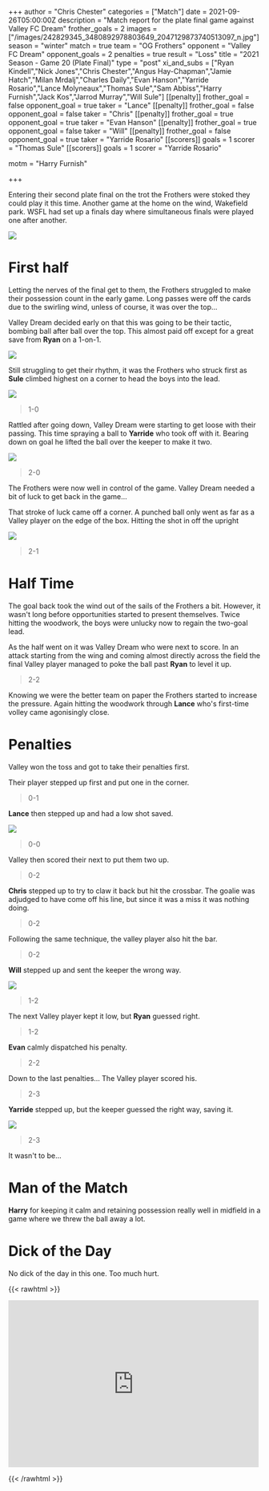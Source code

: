 +++
author = "Chris Chester"
categories = ["Match"]
date = 2021-09-26T05:00:00Z
description = "Match report for the plate final game against Valley FC Dream"
frother_goals = 2
images = ["/images/242829345_3480892978803649_2047129873740513097_n.jpg"]
season = "winter"
match = true
team = "OG Frothers"
opponent = "Valley FC Dream"
opponent_goals = 2
penalties = true
result = "Loss"
title = "2021 Season - Game 20 (Plate Final)"
type = "post"
xi_and_subs = ["Ryan Kindell","Nick Jones","Chris Chester","Angus Hay-Chapman","Jamie Hatch","Milan Mrdalj","Charles Daily","Evan Hanson","Yarride Rosario","Lance Molyneaux","Thomas Sule","Sam Abbiss","Harry Furnish","Jack Kos","Jarrod Murray","Will Sule"]
[[penalty]]
frother_goal = false
opponent_goal = true
taker = "Lance"
[[penalty]]
frother_goal = false
opponent_goal = false
taker = "Chris"
[[penalty]]
frother_goal = true
opponent_goal = true
taker = "Evan Hanson"
[[penalty]]
frother_goal = true
opponent_goal = false
taker = "Will"
[[penalty]]
frother_goal = false
opponent_goal = true
taker = "Yarride Rosario"
[[scorers]]
goals = 1
scorer = "Thomas Sule"
[[scorers]]
goals = 1
scorer = "Yarride Rosario"

motm = "Harry Furnish"

+++

Entering their second plate final on the trot the Frothers were stoked they could play it this time. Another game at the home on the wind, Wakefield park. WSFL had set up a finals day where simultaneous finals were played one after another.

![](/images/242829345_3480892978803649_2047129873740513097_n.jpg)

# First half

Letting the nerves of the final get to them, the Frothers struggled to make their possession count in the early game. Long passes were off the cards due to the swirling wind, unless of course, it was over the top...

Valley Dream decided early on that this was going to be their tactic, bombing ball after ball over the top. This almost paid off except for a great save from **Ryan** on a 1-on-1.

![](/images/242901979_3480893252136955_6427697047754830183_n.jpg)

Still struggling to get their rhythm, it was the Frothers who struck first as **Sule** climbed highest on a corner to head the boys into the lead.

![](/images/242521068_3480894012136879_6969311798146355329_n.jpg)

> 1-0

Rattled after going down, Valley Dream were starting to get loose with their passing. This time spraying a ball to **Yarride** who took off with it. Bearing down on goal he lifted the ball over the keeper to make it two.

![](/images/241911718_3480894062136874_1221096340459109764_n.jpg)

> 2-0

The Frothers were now well in control of the game. Valley Dream needed a bit of luck to get back in the game...

That stroke of luck came off a corner. A punched ball only went as far as a Valley player on the edge of the box. Hitting the shot in off the upright

![](/images/241562342_3480893292136951_1373590954514405194_n.jpg)

> 2-1

# Half Time

The goal back took the wind out of the sails of the Frothers a bit. However, it wasn't long before opportunities started to present themselves. Twice hitting the woodwork, the boys were unlucky now to regain the two-goal lead.

As the half went on it was Valley Dream who were next to score. In an attack starting from the wing and coming almost directly across the field the final Valley player managed to poke the ball past **Ryan** to level it up.

> 2-2

Knowing we were the better team on paper the Frothers started to increase the pressure. Again hitting the woodwork through **Lance** who's first-time volley came agonisingly close.

# Penalties

Valley won the toss and got to take their penalties first.

Their player stepped up first and put one in the corner.

> 0-1

**Lance** then stepped up and had a low shot saved.

![](/images/242594910_3480893755470238_1428693841735028514_n.jpg)

> 0-0

Valley then scored their next to put them two up.

> 0-2

**Chris** stepped up to try to claw it back but hit the crossbar. The goalie was adjudged to have come off his line, but since it was a miss it was nothing doing.

> 0-2

Following the same technique, the valley player also hit the bar.

> 0-2

**Will** stepped up and sent the keeper the wrong way.

![](/images/242123262_3480893915470222_4688386159790842298_n.jpg)

> 1-2

The next Valley player kept it low, but **Ryan** guessed right.

> 1-2

**Evan** calmly dispatched his penalty.

> 2-2

Down to the last penalties... The Valley player scored his.

> 2-3

**Yarride** stepped up, but the keeper guessed the right way, saving it.

![](/images/242917169_3480893965470217_3727278893197145662_n.jpg)

> 2-3

It wasn't to be...

# Man of the Match

**Harry** for keeping it calm and retaining possession really well in midfield in a game where we threw the ball away a lot.

# Dick of the Day

No dick of the day in this one. Too much hurt.

{{< rawhtml >}} <div class="row"> <iframe src="https://www.facebook.com/plugins/post.php?href=https%3A%2F%2Fwww.facebook.com%2FNZSundayFootball%2Fposts%2F3482288365330777&show_text=false&width=500" width="500" height="333" style="border:none;overflow:hidden" scrolling="no" frameborder="0" allowfullscreen="true" allow="autoplay; clipboard-write; encrypted-media; picture-in-picture; web-share"></iframe> </div>

{{< /rawhtml >}}